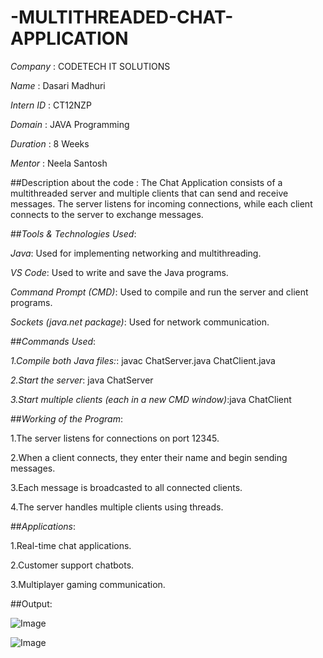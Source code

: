 # -MULTITHREADED-CHAT-APPLICATION

*Company* : CODETECH IT SOLUTIONS

*Name* : Dasari Madhuri

*Intern ID* : CT12NZP

*Domain* : JAVA Programming

*Duration* : 8 Weeks

*Mentor* : Neela Santosh

##Description about the code : The Chat Application consists of a multithreaded server and multiple clients that can send and receive messages. The server listens for incoming connections, while each client connects to the server to exchange messages.

##*Tools & Technologies Used*: 

*Java*: Used for implementing networking and multithreading.

*VS Code*:  Used to write and save the Java programs.

*Command Prompt (CMD)*: Used to compile and run the server and client programs.

*Sockets (java.net package)*: Used for network communication.

##*Commands Used*:

*1.Compile both Java files:*: javac ChatServer.java ChatClient.java

*2.Start the server*: java ChatServer

*3.Start multiple clients (each in a new CMD window)*:java ChatClient


##*Working of the Program*:

1.The server listens for connections on port 12345.

2.When a client connects, they enter their name and begin sending messages.

3.Each message is broadcasted to all connected clients.

4.The server handles multiple clients using threads.


##*Applications*:

1.Real-time chat applications.

2.Customer support chatbots.

3.Multiplayer gaming communication.

##Output: 

![Image](https://github.com/user-attachments/assets/6e79640a-8381-4ecc-97a9-0ac67d078b52)


![Image](https://github.com/user-attachments/assets/6a5a1183-20c9-4ecb-9f05-938343e3fd4c)
